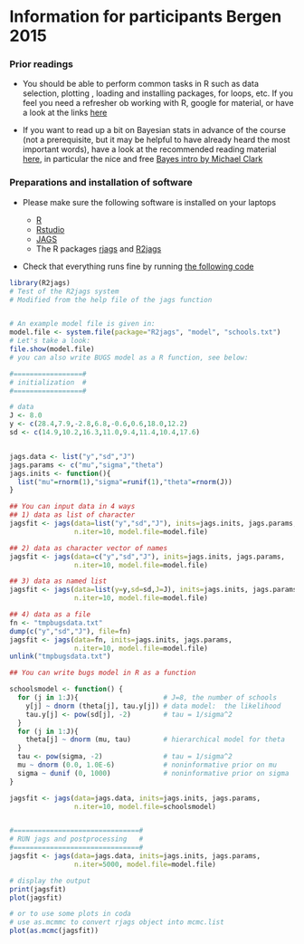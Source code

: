 # Information for participants Bergen 2015


### Prior readings

* You should be able to perform common tasks in R such as data selection, plotting , loading and installing packages, for loops, etc. If you feel you need a refresher ob working with R, google for material, or have a look at the links [here](http://biometry.github.io/APES/R/R10-gettingStarted.html)

* If you want to read up a bit on Bayesian stats in advance of the course (not a prerequisite, but it may be helpful to have already heard the most important words), have a look at the recommended reading material [here](http://florianhartig.github.io/LearningBayes/), in particular the nice and free [Bayes intro by Michael Clark](http://www3.nd.edu/%7Emclark19/learn/IntroBayes.pdf)

### Preparations and installation of software



* Please make sure the following software is installed on your laptops
  * [R](http://www.r-project.org/)
  * [Rstudio](http://www.rstudio.com/)
  * [JAGS](http://mcmc-jags.sourceforge.net/)
  * The R packages [rjags](http://cran.r-project.org/web/packages/rjags/index.html) and [R2jags](http://cran.r-project.org/web/packages/R2jags/index.html)

* Check that everything runs fine by running [the following code](https://raw.githubusercontent.com/florianhartig/LearningBayes/master/CommentedCode/03-Software/Jags/testR2jags.R)


```r
library(R2jags)
# Test of the R2jags system
# Modified from the help file of the jags function


# An example model file is given in:
model.file <- system.file(package="R2jags", "model", "schools.txt")
# Let's take a look:
file.show(model.file)
# you can also write BUGS model as a R function, see below:

#=================#
# initialization  #
#=================#

# data
J <- 8.0
y <- c(28.4,7.9,-2.8,6.8,-0.6,0.6,18.0,12.2)
sd <- c(14.9,10.2,16.3,11.0,9.4,11.4,10.4,17.6)


jags.data <- list("y","sd","J")
jags.params <- c("mu","sigma","theta")
jags.inits <- function(){
  list("mu"=rnorm(1),"sigma"=runif(1),"theta"=rnorm(J))
}

## You can input data in 4 ways
## 1) data as list of character
jagsfit <- jags(data=list("y","sd","J"), inits=jags.inits, jags.params,
                n.iter=10, model.file=model.file)

## 2) data as character vector of names
jagsfit <- jags(data=c("y","sd","J"), inits=jags.inits, jags.params,
                n.iter=10, model.file=model.file)

## 3) data as named list
jagsfit <- jags(data=list(y=y,sd=sd,J=J), inits=jags.inits, jags.params,
                n.iter=10, model.file=model.file)

## 4) data as a file
fn <- "tmpbugsdata.txt"
dump(c("y","sd","J"), file=fn)
jagsfit <- jags(data=fn, inits=jags.inits, jags.params,
                n.iter=10, model.file=model.file)
unlink("tmpbugsdata.txt")

## You can write bugs model in R as a function

schoolsmodel <- function() {
  for (j in 1:J){                     # J=8, the number of schools
    y[j] ~ dnorm (theta[j], tau.y[j]) # data model:  the likelihood
    tau.y[j] <- pow(sd[j], -2)        # tau = 1/sigma^2
  }
  for (j in 1:J){
    theta[j] ~ dnorm (mu, tau)        # hierarchical model for theta
  }
  tau <- pow(sigma, -2)               # tau = 1/sigma^2
  mu ~ dnorm (0.0, 1.0E-6)            # noninformative prior on mu
  sigma ~ dunif (0, 1000)             # noninformative prior on sigma
}

jagsfit <- jags(data=jags.data, inits=jags.inits, jags.params,
                n.iter=10, model.file=schoolsmodel)


#===============================#
# RUN jags and postprocessing   #
#===============================#
jagsfit <- jags(data=jags.data, inits=jags.inits, jags.params,
                n.iter=5000, model.file=model.file)

# display the output
print(jagsfit)
plot(jagsfit)

# or to use some plots in coda
# use as.mcmmc to convert rjags object into mcmc.list
plot(as.mcmc(jagsfit))
```

